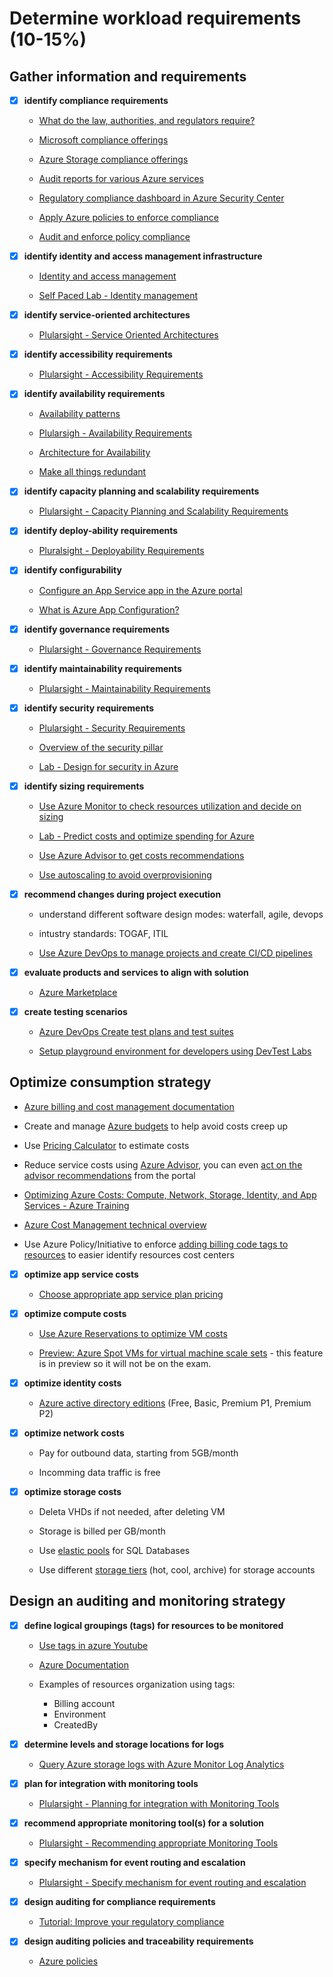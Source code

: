 # Determine workload requirements (10-15%)

## Gather information and requirements

- [x] __identify compliance requirements__

  - [What do the law, authorities, and regulators require?](https://docs.microsoft.com/en-us/azure/architecture/framework/security/law-authority)

  - [Microsoft compliance offerings](https://docs.microsoft.com/en-gb/microsoft-365/compliance/offering-home)

  - [Azure Storage compliance offerings](https://docs.microsoft.com/en-us/azure/storage/common/storage-compliance-offerings)

  - [Audit reports for various Azure services](https://servicetrust.microsoft.com/)

  - [Regulatory compliance dashboard in Azure Security Center](https://azure.microsoft.com/en-us/blog/regulatory-compliance-dashboard-in-azure-security-center-now-available/)

  - [Apply Azure policies to enforce compliance](https://azure.microsoft.com/en-us/services/azure-policy/)

  - [Audit and enforce policy compliance](https://docs.microsoft.com/en-us/azure/architecture/framework/security/governance#audit-and-enforce-policy-compliance)

- [x] __identify identity and access management infrastructure__

  - [Identity and access management](https://docs.microsoft.com/en-us/azure/architecture/framework/security/identity)

  - [Self Paced Lab - Identity management](https://docs.microsoft.com/en-gb/learn/modules/design-for-security-in-azure/3-identity-management)

- [x] __identify service-oriented architectures__

  - [Plularsight - Service Oriented Architectures](https://app.pluralsight.com/course-player?course=microsoft-azure-enterprise-architecture-information-gathering&author=chris-behrens&name=87dac155-b66f-4af5-b489-63b8eacb94f3&clip=0&mode=live)

- [x] __identify accessibility requirements__

  - [Plularsight - Accessibility Requirements](https://app.pluralsight.com/course-player?clipId=40fe86cf-f9c1-4ace-87e7-863f1bc54d4b)

- [x] __identify availability requirements__

  - [Availability patterns](https://docs.microsoft.com/en-us/azure/architecture/patterns/category/availability)

  - [Plularsigh - Availability Requirements](https://app.pluralsight.com/course-player?clipId=cdd824ec-8533-4701-802b-5e0375de83ac)

  - [Architecture for Availability](https://docs.microsoft.com/en-us/azure/architecture/guide/pillars#availability)

  - [Make all things redundant](https://docs.microsoft.com/en-us/azure/architecture/guide/design-principles/redundancy)

- [x] __identify capacity planning and scalability requirements__

  - [Plularsight - Capacity Planning and Scalability Requirements](https://app.pluralsight.com/course-player?clipId=5a12417b-35db-450e-8b6b-5f797df22679)

- [x] __identify deploy-ability requirements__

  - [Pluralsight - Deployability Requirements](https://app.pluralsight.com/course-player?clipId=c028929c-bbe2-46ed-8f04-8b2a5574c2af)

- [x] __identify configurability__

  - [Configure an App Service app in the Azure portal](https://docs.microsoft.com/en-us/azure/app-service/configure-common)

  - [What is Azure App Configuration?](https://docs.microsoft.com/en-us/azure/azure-app-configuration/overview)

- [x] __identify governance requirements__

  - [Plularsight - Governance Requirements](https://app.pluralsight.com/course-player?clipId=a12acd37-4df1-4f2a-a66c-f598ded13841)

- [x] __identify maintainability requirements__

  - [Plularsight - Maintainability Requirements](https://app.pluralsight.com/course-player?clipId=400d6f60-2141-423c-b37a-605814b4c1f8)

- [x] __identify security requirements__

  - [Plularsight - Security Requirements](https://app.pluralsight.com/course-player?clipId=5a12417b-35db-450e-8b6b-5f797df22679)

  - [Overview of the security pillar](https://docs.microsoft.com/en-gb/azure/architecture/framework/security/overview)

  - [Lab - Design for security in Azure](https://docs.microsoft.com/en-us/learn/modules/design-for-security-in-azure/)

- [x] __identify sizing requirements__

  - [Use Azure Monitor to check resources utilization and decide on sizing](https://docs.microsoft.com/en-us/azure/architecture/best-practices/monitoring)

  - [Lab - Predict costs and optimize spending for Azure](https://docs.microsoft.com/en-us/learn/modules/predict-costs-and-optimize-spending/)

  - [Use Azure Advisor to get costs recommendations](https://docs.microsoft.com/en-gb/azure/advisor/?WT.mc_id=AzPortal_Advisor_CmdBar_DocLink)

  - [Use autoscaling to avoid overprovisioning](https://docs.microsoft.com/en-us/azure/architecture/best-practices/auto-scaling)

- [x] __recommend changes during project execution__

  - understand different software design modes: waterfall, agile, devops

  - intustry standards: TOGAF, ITIL

  - [Use Azure DevOps to manage projects and create CI/CD pipelines](https://azure.microsoft.com/en-us/services/devops/?nav=min)

- [x] __evaluate products and services to align with solution__

  - [Azure Marketplace](https://azuremarketplace.microsoft.com/en-us/marketplace/)

- [x] __create testing scenarios__

  - [Azure DevOps Create test plans and test suites](https://docs.microsoft.com/en-us/azure/devops/test/create-a-test-plan?view=azure-devops)

  - [Setup playground environment for developers using DevTest Labs](https://azure.microsoft.com/en-us/services/devtest-lab/)

## Optimize consumption strategy

- [Azure billing and cost management documentation](https://docs.microsoft.com/en-us/azure/billing/)

- Create and manage [Azure budgets](https://docs.microsoft.com/en-us/azure/cost-management/tutorial-acm-create-budgets?toc=/azure/billing/TOC.json) to help avoid costs creep up

- Use [Pricing Calculator](https://azure.microsoft.com/en-us/pricing/calculator/) to estimate costs

- Reduce service costs using [Azure Advisor](https://docs.microsoft.com/en-us/azure/advisor/advisor-cost-recommendations), you can even [act on the advisor recommendations](https://docs.microsoft.com/en-us/azure/cost-management/tutorial-acm-opt-recommendations?toc=/azure/billing/TOC.json) from the portal

- [Optimizing Azure Costs: Compute, Network, Storage, Identity, and App Services - Azure Training](https://www.youtube.com/watch?v=paOh4RMpd7I)

- [Azure Cost Management technical overview](https://www.youtube.com/watch?v=b26fSQyGFlU)

- Use Azure Policy/Initiative to enforce [adding billing code tags to resources](https://docs.microsoft.com/en-us/azure/governance/policy/samples/billing-tags-policy-initiative) to easier identify resources cost centers

- [x] __optimize app service costs__

  - [Choose appropriate app service plan pricing](https://azure.microsoft.com/en-us/pricing/details/app-service/windows/)

- [x] __optimize compute costs__

  - [Use Azure Reservations to optimize VM costs](https://docs.microsoft.com/en-us/azure/billing/billing-save-compute-costs-reservations)

  - [Preview: Azure Spot VMs for virtual machine scale sets](https://docs.microsoft.com/en-us/azure/virtual-machine-scale-sets/use-spot) - this feature is in preview so it will not be on the exam.

- [x] __optimize identity costs__

  - [Azure active directory editions](https://azure.microsoft.com/en-us/pricing/details/active-directory/) (Free, Basic, Premium P1, Premium P2)

- [x] __optimize network costs__

  - Pay for outbound data, starting from 5GB/month

  - Incomming data traffic is free

- [x] __optimize storage costs__

  - Deleta VHDs if not needed, after deleting VM

  - Storage is billed per GB/month

  - Use [elastic pools](https://docs.microsoft.com/en-us/azure/sql-database/sql-database-elastic-pool) for SQL Databases

  - Use different [storage tiers](https://docs.microsoft.com/en-us/azure/storage/blobs/storage-blob-storage-tiers) (hot, cool, archive) for storage accounts

## Design an auditing and monitoring strategy

- [x] __define logical groupings (tags) for resources to be monitored__

  - [Use tags in azure Youtube](https://www.youtube.com/watch?v=VFnyFot1UkM)

  - [Azure Documentation](https://docs.microsoft.com/en-us/azure/azure-resource-manager/resource-group-using-tags)

  - Examples of resources organization using tags:

    - Billing account
    - Environment
    - CreatedBy

- [x] __determine levels and storage locations for logs__

  - [Query Azure storage logs with Azure Monitor Log Analytics](https://www.youtube.com/watch?v=I9fx5bFMYjQ)

- [x] __plan for integration with monitoring tools__

  - [Plularsight - Planning for integration with Monitoring Tools](https://app.pluralsight.com/course-player?clipId=a6f2fa39-f320-4e5b-87e4-8de5df82bdf8)

- [x] __recommend appropriate monitoring tool(s) for a solution__

  - [Plularsight - Recommending appropriate Monitoring Tools](https://app.pluralsight.com/course-player?clipId=ec3ddb00-13ed-45e0-a119-c8a4b71639a4)

- [x] __specify mechanism for event routing and escalation__

  - [Plularsight - Specify mechanism for event routing and escalation](https://app.pluralsight.com/course-player?clipId=43ecc291-2788-46c7-acc1-99500056bb63)

- [x] __design auditing for compliance requirements__

  - [Tutorial: Improve your regulatory compliance](https://docs.microsoft.com/en-us/azure/security-center/security-center-compliance-dashboard
  )
- [x] __design auditing policies and traceability requirements__

  - [Azure policies](https://docs.microsoft.com/en-us/azure/governance/policy/overview)